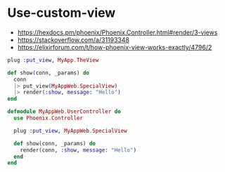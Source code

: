 # Use-custom-view

* https://hexdocs.pm/phoenix/Phoenix.Controller.html#render/3-views
* https://stackoverflow.com/a/31193348
* https://elixirforum.com/t/how-phoenix-view-works-exactly/4796/2

```ex
plug :put_view, MyApp.TheView
```

```ex
def show(conn, _params) do
  conn
  |> put_view(MyAppWeb.SpecialView)
  |> render(:show, message: "Hello")
end
```

```ex
defmodule MyAppWeb.UserController do
  use Phoenix.Controller

  plug :put_view, MyAppWeb.SpecialView

  def show(conn, _params) do
    render(conn, :show, message: "Hello")
  end
end
```